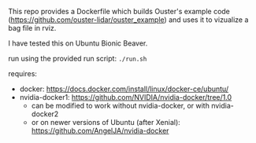 This repo provides a Dockerfile which builds Ouster's example code (https://github.com/ouster-lidar/ouster_example) and uses it to vizualize a bag file in rviz.

I have tested this on Ubuntu Bionic Beaver.

run using the provided run script: `./run.sh`

requires:
- docker: https://docs.docker.com/install/linux/docker-ce/ubuntu/
- nvidia-docker1: https://github.com/NVIDIA/nvidia-docker/tree/1.0 
    - can be modified to work without nvidia-docker, or with nvidia-docker2
    - or on newer versions of Ubuntu (after Xenial): https://github.com/AngelJA/nvidia-docker
